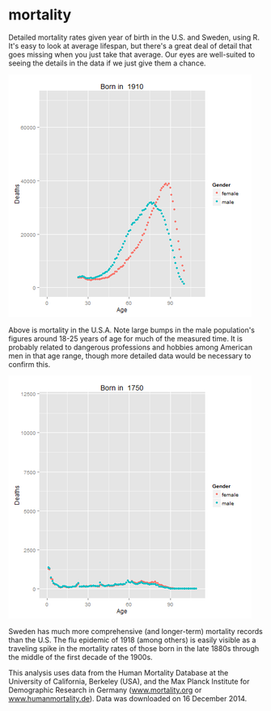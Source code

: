 mortality
===========================

<html>
<body>
<p>Detailed mortality rates given year of birth in the U.S. and Sweden, using R. It's easy to look at average lifespan, but there's a great deal of detail that goes missing when you just take that average. Our eyes are well-suited to seeing the details in the data if we just give them a chance.
</p>
<img src="mortality.gif" alt="U.S. Mortality">
<p>Above is mortality in the U.S.A. Note large bumps in the male population's figures around 18-25 years of age for much of the measured time. It is probably related to dangerous professions and hobbies among American men in that age range, though more detailed data would be necessary to confirm this.</figcaption>
</p><img src="mortality_swede.gif" alt="Sweden Mortality">
<p>Sweden has much more comprehensive (and longer-term) mortality records than the U.S. The flu epidemic of 1918 (among others) is easily visible as a traveling spike in the mortality rates of those born in the late 1880s through the middle of the first decade of the 1900s.</p>
<p>This analysis uses data from the Human Mortality Database at the University of California, Berkeley (USA), and the Max Planck Institute for Demographic Research in Germany (<a href="http://www.mortality.org">www.mortality.org</a> or <a href="http://www.humanmortality.de">www.humanmortality.de</a>). Data was downloaded on 16 December 2014.
</p>
</body>
</html>
